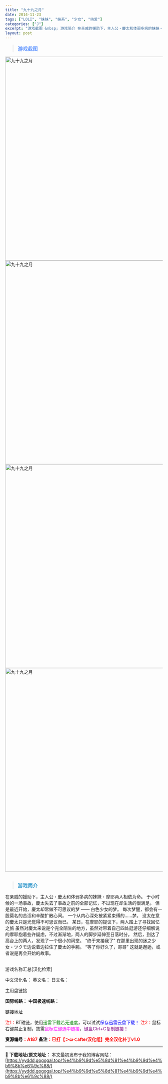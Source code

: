 ```yaml
---
title: "九十九之月"
date: 2014-11-23
tags: ["LOLI", "妹妹", "妹系", "少女", "纯爱"]
categories: ["J"]
excerpt: "游戏截图 &nbsp; 游戏简介 在亲戚的援助下，主人公・慶太和体弱多病的妹妹・摩耶两人相依为命。 于小时候的一场事故，慶太失去了事故之前的全部记忆，不过现在却生活的很满足。 但是最近开始，慶太却常做不可思议的梦 —— 白色少女的梦。 每次梦醒，都会有一股莫名的苦涩和辛酸扩散心间。 一个从内心深处被&hellip;"
layout: post
---
```


<div>
<blockquote><b><span style="font-size: 12pt; color: #6699ff;">游戏截图</span></b></blockquote>
<div><img title="点击放大" src="https://yyddd.gogogal.top/wp-content/uploads/2025/04/20250430_6811da9343591.webp" alt="九十九之月" width="650" /></div>
<div><img title="点击放大" src="https://yyddd.gogogal.top/wp-content/uploads/2025/04/20250430_6811da94c7368.webp" alt="九十九之月" width="650" /></div>
<div><img title="点击放大" src="https://yyddd.gogogal.top/wp-content/uploads/2025/04/20250430_6811da9875e1c.webp" alt="九十九之月" width="650" /></div>
<div><img title="点击放大" src="https://yyddd.gogogal.top/wp-content/uploads/2025/04/20250430_6811da9c7d48c.webp" alt="九十九之月" width="650" /></div>
&nbsp;
<blockquote><b><span style="font-size: 12pt; color: #3399cc;">游戏简介</span></b></blockquote>
<div>在亲戚的援助下，主人公・慶太和体弱多病的妹妹・摩耶两人相依为命。
于小时候的一场事故，慶太失去了事故之前的全部记忆，不过现在却生活的很满足。
但是最近开始，慶太却常做不可思议的梦 —— 白色少女的梦。
每次梦醒，都会有一股莫名的苦涩和辛酸扩散心间。
一个从内心深处被紧紧束缚的……梦。
没太在意的慶太只是光觉得不可思议而已。
某日，在摩耶的提议下，两人踏上了寻找回忆之旅
虽然对慶太来说是个完全陌生的地方，虽然对带着自己四处逛游还仔细解说的摩耶抱着些许疑虑，不过渐渐地，两人的脚步延伸至日落时分。
然后，到达了高台上的两人，发现了一个很小的祠堂。
“终于来接我了”
在那里出现的迷之少女・ツクモ边说着边拉住了慶太的手腕。
“等了你好久了，哥哥”
这就是邂逅，或者说是再会开始的故事。</div>
&nbsp;

游戏名称汇总[汉化检索]

中文汉化名：
英文名：
日文名：
</div>
<div class="panel panel-primary">
<div class="panel-heading">主用盘链接</div>
<div class="panel-body">

<b>国际线路：</b>
<b>中国极速线路：</b>

<!--wechatfans start-->

<a href="https://pan.xunlei.com/s/VORYVMhMOPi6qKjezsmK3zvjA1?pwd=f768#">链接地址</a>

<!--wechatfans end-->
<span style="color: #ff0000;">注1：</span>BT磁链，使用<span style="color: #008000;">迅雷下载若无速度</span>，可以试试<span style="color: #0000ff;">保存迅雷云盘下载！</span>
<span style="color: #ff0000;">注2：</span>鼠标右键禁止复制，故需<span style="color: #ff00ff;">鼠标左键选中链接</span>，<span style="color: #800080;">键盘Ctrl+C复制链接！</span>

</div>
<div class="panel-footer"><span style="color: #ff0000;"><b><span style="color: #000000;">资源编号</span>：A187</b></span>
<span style="color: #ff0000;"><b><span style="color: #000000;">备注</span>：已打【＞ω＜after汉化组】完全汉化补丁v1.0</b></span></div>
</div>

---
📖 **下载地址/原文地址：** 本文最初发布于我的博客网站：[https://yyddd.gogogal.top/%e4%b9%9d%e5%8d%81%e4%b9%9d%e4%b9%8b%e6%9c%88/](https://yyddd.gogogal.top/%e4%b9%9d%e5%8d%81%e4%b9%9d%e4%b9%8b%e6%9c%88/)
